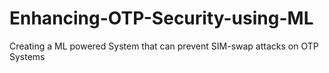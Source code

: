 # Enhancing-OTP-Security-using-ML
Creating a ML powered System that can prevent SIM-swap attacks on OTP Systems
